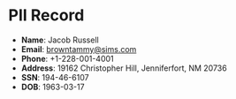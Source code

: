 # PII Record
- **Name**: Jacob Russell
- **Email**: browntammy@sims.com
- **Phone**: +1-228-001-4001
- **Address**: 19162 Christopher Hill, Jenniferfort, NM 20736
- **SSN**: 194-46-6107
- **DOB**: 1963-03-17
